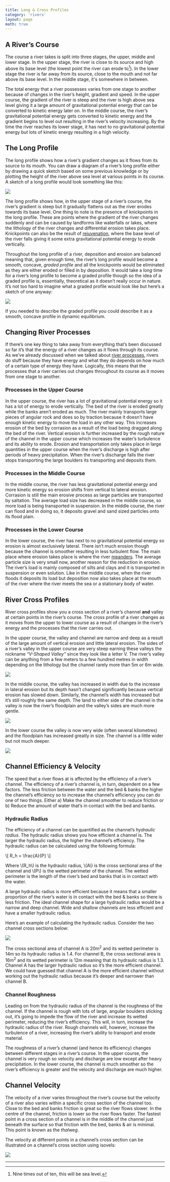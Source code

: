 ```yaml
---
title: Long & Cross Profiles
category: 'rivers'
layout: page
math: true
---
```


## A River’s Course

The course a river takes is split into three stages, the upper, middle and lower stage. In the upper stage, the river is close to its source and high above its base level (the lowest point the river can erode to[^1]). In the lower stage the river is far away from its source, close to the mouth and not far above its base level. In the middle stage, it's somewhere in between.

The total energy that a river possesses varies from one stage to another because of changes in the river’s height, gradient and speed. In the upper course, the gradient of the river is steep and the river is high above sea level giving it a large amount of gravitational potential energy that can be converted to kinetic energy later on. In the middle course, the river’s gravitational potential energy gets converted to kinetic energy and the gradient begins to level out resulting in the river’s velocity increasing. By the time the river reaches its lower stage, it has next to no gravitational potential energy but lots of kinetic energy resulting in a high velocity.

## The Long Profile

The long profile shows how a river’s gradient changes as it flows from its source to its mouth. You can draw a diagram of a river’s long profile either by drawing a quick sketch based on some previous knowledge or by plotting the height of the river above sea level at various points in its course. A sketch of a long profile would look something like this:

![][river-long-profile]

The long profile shows how, in the upper stage of a river’s course, the river’s gradient is steep but it gradually flattens out as the river erodes towards its base level. One thing to note is the presence of knickpoints in the long profile. These are points where the gradient of the river changes suddenly and can be caused by landforms like waterfalls or lakes, where the lithology of the river changes and differential erosion takes place. Knickpoints can also be the result of [rejuvenation][rejuvenation-page], where the base level of the river falls giving it some extra gravitational potential energy to erode vertically.

Throughout the long profile of a river, deposition and erosion are balanced meaning that, given enough time, the river’s long profile would become a smooth, concave, _graded profile_ and all the knickpoints would be eliminated as they are either eroded or filled in by deposition. It would take a _long_ time for a river’s long profile to become a graded profile though so the idea of a graded profile is, essentially, theoretical as it doesn’t really occur in nature. It’s not too hard to imagine what a graded profile would look like but here’s a sketch of one anyway: 

![][river-graded-profile]

If you needed to describe the graded profile you could describe it as a smooth, concave profile in dynamic equilibrium.

## Changing River Processes

If there’s one key thing to take away from everything that’s been discussed so far it’s that the energy of a river changes as it flows through its course. As we’ve already discussed when we talked about [river processes][river-processes-page], rivers do stuff because they have energy and what they do depends on how much of a certain type of energy they have. Logically, this means that the processes that a river carries out changes throughout its course as it moves from one stage to another.

### Processes in the Upper Course

In the upper course, the river has a lot of gravitational potential energy so it has a lot of energy to erode vertically. The bed of the river is eroded greatly while the banks aren’t eroded as much. The river mainly transports large pieces of angular rock and does so by traction because it doesn’t have enough kinetic energy to move the load in any other way. This increases erosion of the bed by corrasion as a result of the load being dragged along the bed of the river. Vertical erosion is further increased by the rough nature of the channel in the upper course which increases the water’s turbulence and its ability to erode. Erosion and transportation only takes place in large quantities in the upper course when the river’s discharge is high after periods of heavy precipitation. When the river’s discharge falls the river stops transporting the large boulders its transporting and deposits them. 

### Processes in the Middle Course

In the middle course, the river has less gravitational potential energy and more kinetic energy so erosion shifts from vertical to lateral erosion. Corrasion is still the main erosive process as large particles are transported by saltation. The average load size has decreased in the middle course, so more load is being transported in suspension. In the middle course, the river can flood and in doing so, it deposits gravel and sand sized particles onto its flood plain.

### Processes in the Lower Course

In the lower course, the river has next to no gravitational potential energy so erosion is almost exclusively lateral. There isn’t much erosion though because the channel is smoother resulting in less turbulent flow. The main place where erosion takes place is where the river [meanders][erosion-features-page-meanders]. The average particle size is very small now, another reason for the reduction in erosion. The river’s load is mainly composed of silts and clays and it is transported in suspension or even solution. Like in the middle course, when the river floods it deposits its load but deposition now also takes place at the mouth of the river where the river meets the sea or a stationary body of water. 

## River Cross Profiles

River cross profiles show you a cross section of a river’s channel **and** valley at certain points in the river’s course. The cross profile of a river changes as it moves from the upper to lower course as a result of changes in the river’s energy and the processes that the river carries out. 

In the upper course, the valley and channel are narrow and deep as a result of the large amount of vertical erosion and little lateral erosion. The sides of a river’s valley in the upper course are very steep earning these valleys the nickname _“V-Shaped Valley”_ since they look like a letter V. The river’s valley can be anything from a few meters to a few hundred metres in width depending on the lithology but the channel rarely more than 5m or 6m wide. 

![][upper-course-x-section]

In the middle course, the valley has increased in width due to the increase in lateral erosion but its depth hasn’t changed significantly because vertical erosion has slowed down. Similarly, the channel’s width has increased but it’s still roughly the same depth. The land to either side of the channel in the valley is now the river’s floodplain and the valley’s sides are much more gentle. 

![][middle-course-x-section]

In the lower course the valley is now very wide (often several kilometres) and the floodplain has increased greatly in size. The channel is a little wider but not much deeper.

![][lower-course-x-section]

## Channel Efficiency & Velocity

The speed that a river flows at is affected by the efficiency of a river’s channel. The efficiency of a river’s channel is, in turn, dependent on a few factors. The less friction between the water and the bed & banks the higher the channel’s efficiency so to increase the channel’s efficiency you can do one of two things. Either a) Make the channel smoother to reduce friction or b) Reduce the amount of water that’s in contact with the bed and banks. 

### Hydraulic Radius

The efficiency of a channel can be quantified as the channel’s _hydraulic radius_. The hydraulic radius shows you how efficient a channel is. The larger the hydraulic radius, the higher the channel’s efficiency. The hydraulic radius can be calculated using the following formula:

\\[ R_h = \frac{A}{P} \\]

Where \\(R_h\\) is the hydraulic radius, \\(A\\) is the cross sectional area of the channel and \\(P\\) is the wetted perimeter of the channel. The wetted perimeter is the length of the river’s bed and banks that is in contact with the water.

A large hydraulic radius is more efficient because it means that a smaller proportion of the river’s water is in contact with the bed & banks so there is less friction. The ideal channel shape for a large hydraulic radius would be a narrow and deep channel. Wide and shallow channels are less efficient and have a smaller hydraulic radius.

Here’s an example of calculating the hydraulic radius. Consider the two channel cross sections below:

![][channel-efficiency-example-diagram]

The cross sectional area of channel A is 20m<sup>2</sup> and its wetted perimeter is 14m so its hydraulic radius is 1.4. For channel B, the cross sectional area is 16m<sup>2</sup> and its wetted perimeter is 12m meaning that its hydraulic radius is 1.3. Channel A has the larger hydraulic radius so it’s the more efficient channel. We could have guessed that channel A is the more efficient channel without working out the hydraulic radius because it’s deeper and narrower than channel B. 

### Channel Roughness

Leading on from the hydraulic radius of the channel is the roughness of the channel. If the channel is rough with lots of large, angular boulders sticking out, it’s going to impede the flow of the river and increase its wetted perimeter, reducing the river’s efficiency. This will, in turn, increase the hydraulic radius of the river. Rough channels will, however, increase the turbulence of a river, increasing the river’s ability to transport and erode material.

The roughness of a river’s channel (and hence its efficiency) changes between different stages in a river’s course. In the upper course, the channel is very rough so velocity and discharge are low except after heavy precipitation. In the lower course, the channel is much smoother so the river’s efficiency is greater and the velocity and discharge are much higher. 

## Channel Velocity

The velocity of a river varies throughout the river’s course but the velocity of a river also varies within a specific cross section of the channel too. Close to the bed and banks friction is great so the river flows slower. In the centre of the channel, friction is lower so the river flows faster. The fastest point in a cross section of a channel is in the middle of the channel just beneath the surface so that friction with the bed, banks & air is minimal. This point is known as the _thalweg_.

The velocity at different points in a channel’s cross section can be illustrated on a channel’s cross section using isovels: 

![][channel-velocity-cross-section]

---

[^1]: Nine times out of ten, this will be sea level.

[rejuvenation-page]: /rivers/rejuvenation/
[river-processes-page]: /rivers/river-processes/
[erosion-features-page-meanders]: /rivers/river-landforms/#meanders

[river-long-profile]: /Images/rivers/long-profile-diagram.png
[river-graded-profile]: /Images/rivers/graded-profile-diagram.png
[upper-course-x-section]: /Images/rivers/upper-course-cross-section.svg
[middle-course-x-section]: /Images/rivers/middle-course-cross-section.svg
[lower-course-x-section]: /Images/rivers/lower-course-cross-section.svg
[channel-efficiency-example-diagram]: /Images/rivers/channel-efficiency-example-diagram.svg
[channel-velocity-cross-section]: /Images/rivers/channel-velocity-cross-section.png





